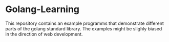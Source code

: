 # Golang-Learning
This repository contains an example programms that demonstrate different parts of the golang standard library. The examples might be slighly biased in the direction of web development.